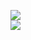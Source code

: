 [![](https://img.shields.io/badge/Made%20With-Github%20Spray-lightgrey.svg?style=for-the-badge&logo=github)](https://github.com/Annihil/github-spray#28732)  
[![](https://i.imgur.com/2DrTn0Z.gif)](https://github.com/Annihil/github-spray)